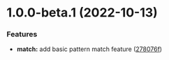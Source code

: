 # 1.0.0-beta.1 (2022-10-13)


### Features

* **match:** add basic pattern match feature ([278076f](https://github.com/TomokiMiyauci/pattern-match/commit/278076f8919d18283b505aeee8c494feb1173c8a))
